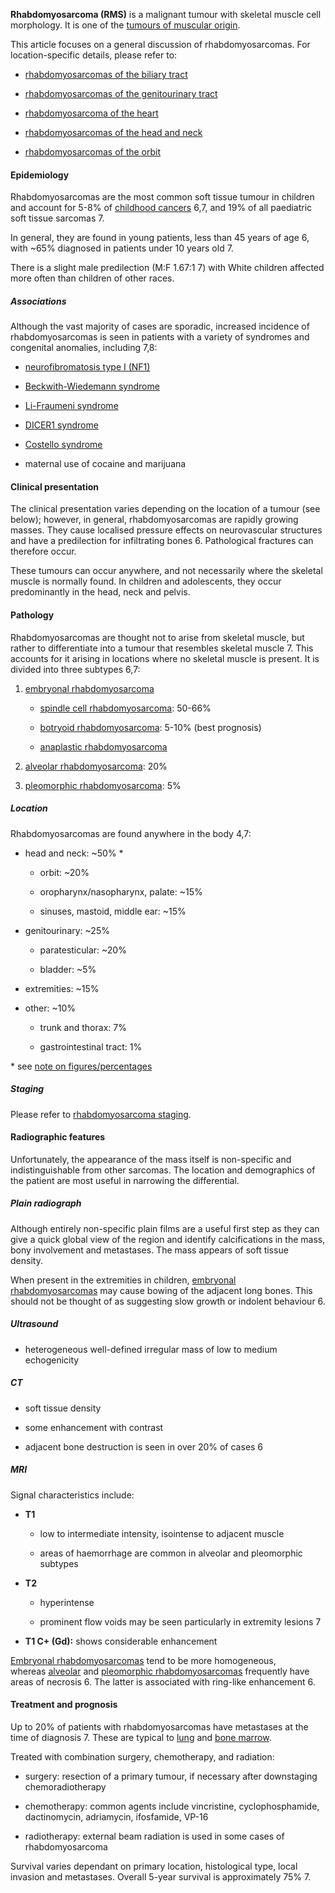 **Rhabdomyosarcoma (RMS)** is a malignant tumour with skeletal muscle cell morphology. It is one of the [tumours of muscular origin](https://radiopaedia.org/articles/tumours-of-muscular-origin). 

This article focuses on a general discussion of rhabdomyosarcomas. For location-specific details, please refer to:

- [rhabdomyosarcomas of the biliary tract](https://radiopaedia.org/articles/rhabdomyosarcomas-biliary-tract)
    
- [rhabdomyosarcomas of the genitourinary tract](https://radiopaedia.org/articles/rhabdomyosarcoma-genitourinary-tract)
    
- [rhabdomyosarcoma of the heart](https://radiopaedia.org/articles/cardiac-rhabdomyoma)
    
- [rhabdomyosarcomas of the head and neck](https://radiopaedia.org/articles/rhabdomyosarcomas-head-and-neck)
    
- [rhabdomyosarcomas of the orbit](https://radiopaedia.org/articles/rhabdomyosarcoma-orbit)
    

#### Epidemiology

Rhabdomyosarcomas are the most common soft tissue tumour in children and account for 5-8% of [childhood cancers](https://radiopaedia.org/articles/missing?article%5Btitle%5D=childhood-cancers) 6,7, and 19% of all paediatric soft tissue sarcomas 7. 

In general, they are found in young patients, less than 45 years of age 6, with ~65% diagnosed in patients under 10 years old 7. 

There is a slight male predilection (M:F 1.67:1 7) with White children affected more often than children of other races.

##### Associations

Although the vast majority of cases are sporadic, increased incidence of rhabdomyosarcomas is seen in patients with a variety of syndromes and congenital anomalies, including 7,8:

- [neurofibromatosis type I (NF1)](https://radiopaedia.org/articles/neurofibromatosis-type-1)
    
- [Beckwith-Wiedemann syndrome](https://radiopaedia.org/articles/beckwith-wiedemann-syndrome-2)
    
- [Li-Fraumeni syndrome](https://radiopaedia.org/articles/li-fraumeni-syndrome)
    
- [DICER1 syndrome](https://radiopaedia.org/articles/dicer1-syndrome-1)
    
- [Costello syndrome](https://radiopaedia.org/articles/costello-syndrome)
    
- maternal use of cocaine and marijuana
    

#### Clinical presentation

The clinical presentation varies depending on the location of a tumour (see below); however, in general, rhabdomyosarcomas are rapidly growing masses. They cause localised pressure effects on neurovascular structures and have a predilection for infiltrating bones 6. Pathological fractures can therefore occur.

These tumours can occur anywhere, and not necessarily where the skeletal muscle is normally found. In children and adolescents, they occur predominantly in the head, neck and pelvis.

#### Pathology

Rhabdomyosarcomas are thought not to arise from skeletal muscle, but rather to differentiate into a tumour that resembles skeletal muscle 7. This accounts for it arising in locations where no skeletal muscle is present. It is divided into three subtypes 6,7:

1. [embryonal rhabdomyosarcoma](https://radiopaedia.org/articles/embryonal-rhabdomyosarcoma)
    
    - [spindle cell rhabdomyosarcoma](https://radiopaedia.org/articles/spindle-cell-rhabdomyosarcoma): 50-66%
        
    - [botryoid rhabdomyosarcoma](https://radiopaedia.org/articles/botryoid-rhabdomyosarcoma): 5-10% (best prognosis)
        
    - [anaplastic rhabdomyosarcoma](https://radiopaedia.org/articles/anaplastic-rhabdomyosarcoma)
        
2. [alveolar rhabdomyosarcoma](https://radiopaedia.org/articles/alveolar-rhabdomyosarcoma): 20%
    
3. [pleomorphic rhabdomyosarcoma](https://radiopaedia.org/articles/pleomorphic-rhabdomyosarcoma): 5%
    

##### Location 

Rhabdomyosarcomas are found anywhere in the body 4,7:

- head and neck: ~50% *
    
    - orbit: ~20%
        
    - oropharynx/nasopharynx, palate: ~15%
        
    - sinuses, mastoid, middle ear: ~15%
        
- genitourinary: ~25%
    
    - paratesticular: ~20%
        
    - bladder: ~5%
        
- extremities: ~15%
    
- other: ~10%
    
    - trunk and thorax: 7%
        
    - gastrointestinal tract: 1%
        

* see [note on figures/percentages](https://radiopaedia.org/articles/note-on-figures-and-percentages)

##### Staging

Please refer to [rhabdomyosarcoma staging](https://radiopaedia.org/articles/rhabdomyosarcoma-staging-1).

#### Radiographic features

Unfortunately, the appearance of the mass itself is non-specific and indistinguishable from other sarcomas. The location and demographics of the patient are most useful in narrowing the differential.

##### Plain radiograph

Although entirely non-specific plain films are a useful first step as they can give a quick global view of the region and identify calcifications in the mass, bony involvement and metastases. The mass appears of soft tissue density. 

When present in the extremities in children, [embryonal rhabdomyosarcomas](https://radiopaedia.org/articles/embryonal-rhabdomyosarcoma) may cause bowing of the adjacent long bones. This should not be thought of as suggesting slow growth or indolent behaviour 6.

##### Ultrasound

- heterogeneous well-defined irregular mass of low to medium echogenicity
    

##### CT

- soft tissue density
    
- some enhancement with contrast
    
- adjacent bone destruction is seen in over 20% of cases 6
    

##### MRI

Signal characteristics include:

- **T1**
    
    - low to intermediate intensity, isointense to adjacent muscle
        
    - areas of haemorrhage are common in alveolar and pleomorphic subtypes
        
- **T2**
    
    - hyperintense
        
    - prominent flow voids may be seen particularly in extremity lesions 7
        
- **T1 C+ (Gd):** shows considerable enhancement
    

[Embryonal rhabdomyosarcomas](https://radiopaedia.org/articles/embryonal-rhabdomyosarcoma) tend to be more homogeneous, whereas [alveolar](https://radiopaedia.org/articles/alveolar-rhabdomyosarcoma) and [pleomorphic rhabdomyosarcomas](https://radiopaedia.org/articles/pleomorphic-rhabdomyosarcoma) frequently have areas of necrosis 6. The latter is associated with ring-like enhancement 6. 

#### Treatment and prognosis

Up to 20% of patients with rhabdomyosarcomas have metastases at the time of diagnosis 7. These are typical to [lung](https://radiopaedia.org/articles/pulmonary-metastases) and [bone marrow](https://radiopaedia.org/articles/bone-metastases-1).

Treated with combination surgery, chemotherapy, and radiation:

- surgery: resection of a primary tumour, if necessary after downstaging chemoradiotherapy
    
- chemotherapy: common agents include vincristine, cyclophosphamide, dactinomycin, adriamycin, ifosfamide, VP-16
    
- radiotherapy: external beam radiation is used in some cases of rhabdomyosarcoma 
    

Survival varies dependant on primary location, histological type, local invasion and metastases. Overall 5-year survival is approximately 75% 7.